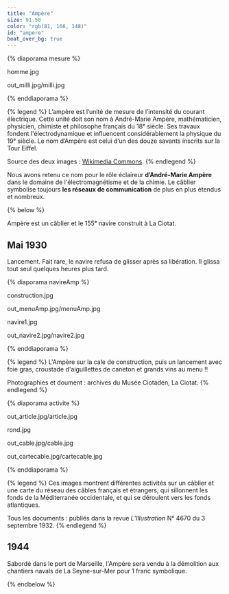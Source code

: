 ```yaml
---
title: "Ampère"
size: 91.50
color: "rgb(81, 166, 148)"
id: "ampere"
boat_over_bg: true
---
```


{% diaporama mesure %}

homme.jpg

out_milli.jpg/milli.jpg

{% enddiaporama %}

{% legend %}
L’ampère est l’unité de mesure de l’intensité du courant électrique. Cette unité doit son nom à André-Marie Ampère, mathématicien, physicien, chimiste et philosophe français du 18ᵉ siècle. Ses travaux fondent l'électrodynamique et influencent considérablement la physique du 19ᵉ siècle. Le nom d’Ampère est celui d’un des douze savants inscrits sur la Tour Eiffel.

Source des deux images&nbsp;: [Wikimedia Commons](https://commons.wikimedia.org/wiki/Main_Page?uselang=fr).
{% endlegend %}


Nous avons retenu ce nom pour le rôle éclaireur **d’André-Marie Ampère** dans le domaine de l'électromagnétisme et de la chimie. Le câblier symbolise toujours **les réseaux de communication** de plus en plus étendus et nombreux.

{% below %}

Ampère est un câblier et le 155ᵉ navire construit à La Ciotat.

Mai 1930
------------

Lancement. Fait rare, le navire refusa de glisser après sa libération. Il glissa tout seul quelques heures plus tard.

{% diaporama navireAmp %}

construction.jpg

out_menuAmp.jpg/menuAmp.jpg

navire1.jpg

out_navire2.jpg/navire2.jpg

{% enddiaporama %}


{% legend %}
L'Ampère sur la cale de construction, puis un lancement avec foie gras, croustade d'aiguillettes de caneton et grands vins au menu&nbsp;!!

Photographies et doument&nbsp;: archives du Musée Ciotaden, La Ciotat.
{% endlegend %}


{% diaporama activite %}

out_article.jpg/article.jpg

rond.jpg

out_cable.jpg/cable.jpg

out_cartecable.jpg/cartecable.jpg

{% enddiaporama %}

{% legend %}
Ces images montrent différentes activités sur un câblier et une carte du réseau des câbles français et étrangers, qui sillonnent les fonds de la Méditerranée occidentale, et qui se déroulent vers les fonds atlantiques.

Tous les documents&nbsp;: publiés dans la revue _L’Illustration_ N°&nbsp;4670 du 3 septembre 1932.
{% endlegend %}


1944
------------

Sabordé dans le port de Marseille, l'Ampère sera vendu à la démolition aux chantiers navals de La Seyne-sur-Mer pour 1&nbsp;franc symbolique.

{% endbelow %}
